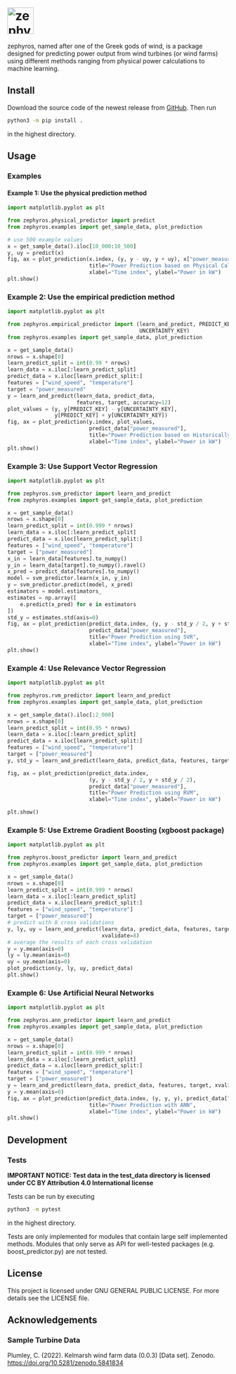 # <img src="https://raw.githubusercontent.com/kenokrieger/zephyros/master/LOGO.png" alt="zephyros" height=60>

zephyros, named after one of the Greek gods of wind,
is a package designed for predicting power output from wind turbines
(or wind farms) using different methods ranging from physical power 
calculations to machine learning.

## Install

Download the source code of the newest release from
[GitHub](https://github.com/kenokrieger/zephyros). Then run
```bash
python3 -m pip install .
``` 
in the  highest directory.

## Usage

### Examples

#### Example 1: Use the physical prediction method

```python
import matplotlib.pyplot as plt

from zephyros.physical_predictor import predict
from zephyros.examples import get_sample_data, plot_prediction

# use 500 example values
x = get_sample_data().iloc[10_000:10_500]
y, uy = predict(x)
fig, ax = plot_prediction(x.index, (y, y - uy, y + uy), x["power_measured"],
                          title="Power Prediction based on Physical Calculations",
                          xlabel="Time index", ylabel="Power in kW")
plt.show()
```

### Example 2: Use the empirical prediction method

```python
import matplotlib.pyplot as plt

from zephyros.empirical_predictor import (learn_and_predict, PREDICT_KEY,
                                          UNCERTAINTY_KEY)
from zephyros.examples import get_sample_data, plot_prediction

x = get_sample_data()
nrows = x.shape[0]
learn_predict_split = int(0.99 * nrows)
learn_data = x.iloc[:learn_predict_split]
predict_data = x.iloc[learn_predict_split:]
features = ["wind_speed", "temperature"]
target = "power_measured"
y = learn_and_predict(learn_data, predict_data,
                      features, target, accuracy=12)
plot_values = (y, y[PREDICT_KEY] - y[UNCERTAINTY_KEY],
               y[PREDICT_KEY] + y[UNCERTAINTY_KEY])
fig, ax = plot_prediction(y.index, plot_values, 
                          predict_data["power_measured"],
                          title="Power Prediction based on Historically Measured Values",
                          xlabel="Time index", ylabel="Power in kW")
plt.show()
```

### Example 3: Use Support Vector Regression
```python
import matplotlib.pyplot as plt

from zephyros.svm_predictor import learn_and_predict
from zephyros.examples import get_sample_data, plot_prediction

x = get_sample_data()
nrows = x.shape[0]
learn_predict_split = int(0.999 * nrows)
learn_data = x.iloc[:learn_predict_split]
predict_data = x.iloc[learn_predict_split:]
features = ["wind_speed", "temperature"]
target = ["power_measured"]
x_in = learn_data[features].to_numpy()
y_in = learn_data[target].to_numpy().ravel()
x_pred = predict_data[features].to_numpy()
model = svm_predictor.learn(x_in, y_in)
y = svm_predictor.predict(model, x_pred)
estimators = model.estimators_
estimates = np.array([
    e.predict(x_pred) for e in estimators
])
std_y = estimates.std(axis=0)
fig, ax = plot_prediction(predict_data.index, (y, y - std_y / 2, y + std_y / 2),
                          predict_data["power_measured"],
                          title="Power Prediction using SVR",
                          xlabel="Time index", ylabel="Power in kW")
plt.show()
```

### Example 4: Use Relevance Vector Regression
```python
import matplotlib.pyplot as plt

from zephyros.rvm_predictor import learn_and_predict
from zephyros.examples import get_sample_data, plot_prediction

x = get_sample_data().iloc[:2_000]
nrows = x.shape[0]
learn_predict_split = int(0.95 * nrows)
learn_data = x.iloc[:learn_predict_split]
predict_data = x.iloc[learn_predict_split:]
features = ["wind_speed", "temperature"]
target = ["power_measured"]
y, std_y = learn_and_predict(learn_data, predict_data, features, target)

fig, ax = plot_prediction(predict_data.index,
                          (y, y - std_y / 2, y + std_y / 2),
                          predict_data["power_measured"],
                          title="Power Prediction using RVM",
                          xlabel="Time index", ylabel="Power in kW")

plt.show()
```

### Example 5: Use Extreme Gradient Boosting (xgboost package)
```python
import matplotlib.pyplot as plt

from zephyros.boost_predictor import learn_and_predict
from zephyros.examples import get_sample_data, plot_prediction

x = get_sample_data()
nrows = x.shape[0]
learn_predict_split = int(0.999 * nrows)
learn_data = x.iloc[:learn_predict_split]
predict_data = x.iloc[learn_predict_split:]
features = ["wind_speed", "temperature"]
target = ["power_measured"]
# predict with 8 cross validations
y, ly, uy = learn_and_predict(learn_data, predict_data, features, target,
                              xvalidate=8)
# average the results of each cross validation
y = y.mean(axis=0)
ly = ly.mean(axis=0)
uy = uy.mean(axis=0)
plot_prediction(y, ly, uy, predict_data)
plt.show()
```

### Example 6: Use Artificial Neural Networks
```python
import matplotlib.pyplot as plt

from zephyros.ann_predictor import learn_and_predict
from zephyros.examples import get_sample_data, plot_prediction

x = get_sample_data()
nrows = x.shape[0]
learn_predict_split = int(0.999 * nrows)
learn_data = x.iloc[:learn_predict_split]
predict_data = x.iloc[learn_predict_split:]
features = ["wind_speed", "temperature"]
target = ["power_measured"]
y = learn_and_predict(learn_data, predict_data, features, target, xvalidate=4)
y = y.mean(axis=0)
fig, ax = plot_prediction(predict_data.index, (y, y, y), predict_data["power_measured"],
                          title="Power Prediction with ANN",
                          xlabel="Time index", ylabel="Power in kW")
plt.show()
```

## Development

### Tests

**IMPORTANT NOTICE: Test data in the test_data directory is 
licensed under CC BY Attribution 4.0 International license**

Tests can be run by executing 
```bash
python3 -m pytest
```
in the highest
directory.

Tests are only implemented for modules that contain large self implemented
methods. Modules that only serve as API for well-tested packages 
(e.g. boost_predictor.py) are not tested.

## License

This project is licensed under GNU GENERAL PUBLIC LICENSE.
For more details see the LICENSE file.

## Acknowledgements

### Sample Turbine Data

Plumley, C. (2022). Kelmarsh wind farm data (0.0.3) [Data set]. Zenodo.
https://doi.org/10.5281/zenodo.5841834
